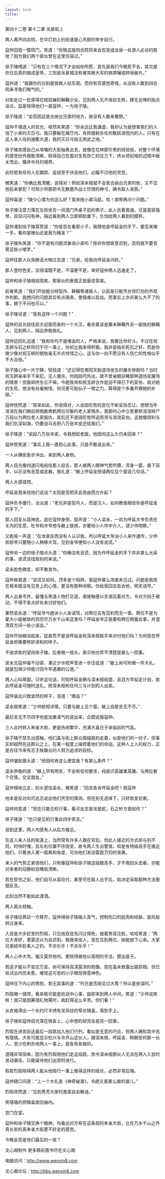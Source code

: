 ```yaml
---
layout: book
title:
---
```

第四十二卷 第十二章 龙泉街上

两人离开四合院，在华灯初上的街道提心吊胆的举步前行。

寇仲回首一瞥院门，笑道：“你猜这座四合院将来会否变成龙泉一处游人必访的胜地？因为我们两个家伙曾在这里住宿过。”

徐子陵哂道：“只有在三个情况下才会如你所愿，首先是我们今晚死不去，其次是你日后真的做成皇帝，三则是龙泉城没有被突厥大军的铁蹄辗成碎垣破片。”

寇仲道：“我跟你的分别是我做人较乐观。而你有否感觉奇怪，从没有人敢到四合院来寻我们晦气的。”

对街走过一批穿得花枝招展的靺鞨少女，见到两人无不俏目生辉，肆无忌惮的指点谈论，显是晓得他们一是寇仲，一为徐子陵。

徐子陵道：“会否因这是古纳台兄弟的地方，故没有人敢来撒野。”

寇仲不理途人的目光，哑然失笑道：“你永远比我谦虚，我却认为是想害我们的人怕了小弟的灭日弓。我只要躲在厢厅内，有把握射杀任何敢跃进院内的人。只有在这人来人往的通衢大道，我的灭日弓始无用武之地。”

徐子陵突感自己从喧嚷的大街抽离出去，就像在花林那珍贵的经验般，对整个环境的感觉份外细致清晰，晓得自己在面对生死存亡的压力下，终从师妃喧的述障中破关而出，臻井中月的境界。

此时若有任何人在跟踪、监视至乎伏击他们，必瞄不过他的灵觉。

微笑道：“你确比我清醒，说得对！例如深未桓就不会卖古纳台兄弟的账，又不见他前来冒犯？可知少师那把令无数塞外战士饮恨的神弓，确令敌人丧胆。”

寇仲喜道：“陵少心情为何这么好？竟来拍小弟马屁。哈！顺带再问个问题。”

徐子陵注意力落在左街坐在一间酒门外桌子前的男子，此人衣着普通，可是面容强悍，双目闪闪有神，隔远看到两人立即把脸垂下，生怕给两人看到的模样。

寇仲凑到徐子陵耳旁道：“你是否在看那小子，我猜他是呼延金的手下，要否来赌一手，看你是赌仙还是我为赌圣？”

徐子陵失笑道：“你不是有问题须垂询小弟吗？除非你想故意迟到，否则就不要去管这些小喽罗。”

寇仲往那人以突厥话大喝过去道：“兄弟，给我向呼延金问好。”

那人登时色变，显得溜既不是，不溜更不是，幸好寇仲两人迅速走了。

寇仲和徐子陵相视而笑，那家伙的表情正是最佳答案。

前者笑道：“我们开始能分辨契丹、靺鞨等诸类人，以前是只能凭衣饰打扮的外观作判断。我想问的问题其实有点唐突，使我难以启齿。而事实上亦非甚么大不了的事，搁下不问也可以。”

徐子陵讶道：“竟有这样一个问题？”

寇仲的目光投往前方迎面而来的一个大汉，看衣着该是粟未靺鞨外另一部族的靺鞨人，见到两人，隔远恭敬施礼。

寇仲边回礼边道：“我和你均不是嗜血的人，严格来说，我要比你好斗。不过在祝玉妍与石之轩同归于尽一事上，你却比我来得积极。我非是指杀死石之轩，而是你陵少像对祝玉妍的牺牲毫无半点怜惜之心，这与你一向不愿见有人伤亡的性格似乎不大合拍。”

徐子陵心中一片宁静，轻轻道：“还记得在南阳天魁道场发生的屠杀惨剧吗？当时祝玉妍亲率手下来犯，见人便杀，你因刚巧外出，故不曾亲眼目睹那种道场变屠场的情景！但我却终生忘不掉。今趟我肯和祝玉妍合作是迫不得已下的妥协，故对她的生死，绝没有丝毫惋惜，何况更可助仙子一臂之力，算得是个多番开罪她的补赎。”

寇仲恍然道：“原来如此，你说得对，人会因形势的变化不断妥协忍让。想想当年涫涫在我们眼前把商鹏商鹤两位可敬的老人家残杀，我那时心中立誓要把涫涫碎尸万段以为两位老人家报仇，其后还不是因形势所迫而须与涫涫妥协。这就像颉利与我们仇深如海，仍要迫马吉把八万张羊皮还给我们。”

徐子陵道：“说起八万张羊皮，令我想起老跋，他因何这么久仍未回来？”

寇仲苦笑道：“事实上我一直担心此事，只是不敢说出来。”

一人从横街急步冲出，来到两人身侧。

两人目光像四道闪电般往那人投去，那人被两人眼神气势所慑，浑身一震，垂下双手，以示没有恶意或武器，施礼道：“敝上呼延金想请两位见个面说几句话。”

两人大感错愕。

呼延金竟来找他们说话？太阳是否明天会改由西方升起？

寇仲负手缓行，淡淡道：“老兄非是契丹人，而是汉人，如何教我相信你是呼延金的手下。”

那人回复从容神态，追在寇仲身侧，低声道：“小人梁永，一向为呼延大爷负责在关内的生意，杜爷和许爷想与敝上联络，亦要经小人作中介人，请少帅明察。”

又乾咳一声道：“在龙泉反而没有人认识我，所以呼延大爷派小人来作通传，少帅和徐爷只要随小人稍移大驾，见到金爷便知小人没有说谎。”

寇仲另一边的徐子陵点头道：“你确没有说谎，因为作呼延金的手下并非甚么光采的事，说谎该找些别的来说。”

梁永脸色微变，却不敢发作。

寇仲耸肩道：“说谎又如何，顶多是个陷阱，我寇仲甚么场面未见过。问题是我现在根本既没有见贵上的心情，更没有那种闲暇。你给我回去告诉他，明天请早。”

两人出身市井，最懂与黑道人物打交道，甫接触便以言语压着对方，令对方陷于被动，不得不拿点好处来讨好他们。

果然梁永道：“呼延爷今趟派小人来请驾，对两位实有百利而无一害。两位不是为翟大小姐被劫的货历尽万水千山来这里吗？呼延金爷正是要和两位商量此事，并澄清双方间一些小误会。”

寇仲开始糊涂起来，昆直荒不是说呼延金和深未桓联手来对付他们吗？为何现在呼延金却像要修好讲和的样子。

不由求助的望向徐子陵，后者微一摇头，表示他亦弄不清楚是甚么一回事。

梁永见寇仲毫不动容，凑近少许把声音进一步压低道：“敝上尚可附赠一件大礼，就是包保少帅能讨回今早遇袭的公道。”

两人心叫卑鄙。只听这句话，可知呼延金确与深未桓结盟，且双方早拟定计划，故此呼延金可随时送礼，把深未桓和任何三与计划的人出卖。

寇仲装出兴致盅然的样子，讶道：“赠品？”

梁永赔笑道：“少帅欲知详情，只要与敝上见个面，敝上自是言无不尽。”

最后言无不尽四字他是加重语气的说出来，企图说服寇仲。

三人此时转入朱雀大街，更是热闹繁华，充满大喜日子来临前的气氛。

徐子陵不禁生出感触，他们虽与街上群众肩碰肩的走着，似是他们的一份子，但事实却超然在这群众之上，在某一程度上操控着他们的命运。这种人上人的权力，正是古往今来有志王候霸业的人努力追求的目标。

寇仲皱起眉头道：“他因何肯这么便宜我？有甚么条件？”

梁永恭敬的道：“敝上早有明言，不会有任何要求，纯是识英雄重英雄，与两位套个交情，交交朋友。”

寇仲倏地立定，别头望往梁永，微笑道：“回去告诉呼延金吧！我寇仲

他本是反对向可达志说出他们凭空的猜测，但在别无选择下，只好改变初衷。

寇仲同意道：“现在只能见机行事，看可达志是龙是蛇，石之轩方面如何？”

徐子陵道：“也只是见机行事此四宇真言。”

说到这里，两人均感有人从后方接近。

在这人来人往的街道上，当然常有许多人跟在背后，但此人接近的方式却与别不同，时快时慢，且左右位置不住改变，故令两人生出警惕，知是有特级高手在接近他们。只要进入某一距离和角度，可向他们发动雷霆万钧的突袭。

来人的气势正紧锁他们，只有像寇仲和徐子陵这级数高手，才不用回头去看，亦能对来者的动静如目睹般清晰。

若在受伤之前，他们自可从容应付，甚至可在敌人出手后，始决定采取那种方法狠狠反击。

此刻当然不能如此潇洒。

两人肩头轻触。

徐子陵往靠店一方移开，寇仲得徐子陵输入真气，控制伤口的肌肉和经脉，旋风般转过身来。

入目是大步赶至的烈瑕，只见他双目先闪过得色，接着笑容泛脸，哈哈笑道：“两位大哥好，愚蒙还以为会迟到，致唐突佳人，现在见到两位，始能放下心来。大家兄弟结伴赴美人之钓，不亦乐乎！不亦乐乎！”

两人心中大骂，偏又莫奈他何。更晓得被他以高明的手法，摸出底子。

若适才能以不变应万变，尚可保持高深莫测的假像，现在虽未致露出狼狈相，但已给试出内伤未愈，难怪这可恶的小子眼现得意神色。

寇仲压下内心的愤怒，若无其事的道：“列兄是否刚见过大尊？所以差些误时。”

烈瑕微一错愕，看来极可能是给说中心事，旋即来到两人中间，笑道：“少帅说笑啦！我只是因筹措礼物需时，故赶得这么辛苦。你们看！”

从衣袖滑出一个长约尺半绣有龙凤纹的窄长锦盒，落到手上。

徐子陵和寇仲目光落在锦盒上，心中想的却完全是另一回事。

烈瑕在进宫前这最后一段路加入他们行列，看似是无意的巧合，但两人确知其中另有隐情。大有可能显示杜兴与许开山这伙人，跟深未桓、呼延金、韩朝安的那一伙人，至少在刺杀他两人一事上，是各有各做的。

道理非常简单，因为有烈瑕陪他们走这段路，势令深未桓那伙人无法在两人入宫时发动袭击，只能留待他们出宫时进行。

假若烈瑕晓得两人能从他陪行一事上推得这样的结论，必然非常后悔。

寇仲随口问道：“上一个大礼是《神奇秘谱》，令趟又是甚么娘的谱儿。”

烈瑕欣然道：“见到秀芳大家时愚蒙自会解谜。”

笑嘻嘻的把锦盒收回袖内。

宫门在望。

寇仲和徐子陵交换个眼神，均看出对方有在这条假的朱雀大街，比在万水千山之外真长安的真朱雀大街更不好走的感觉。

今晚会否是他们最后的一夜？

文心阁制作 更多精彩图书尽在文心阁

电脑访问：http://www.wenxin8.com

文心阁论坛：http://bbs.wenxin8.com